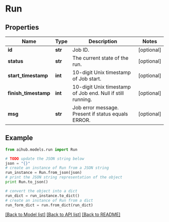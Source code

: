 # Run


## Properties
Name | Type | Description | Notes
------------ | ------------- | ------------- | -------------
**id** | **str** | Job ID. | [optional] 
**status** | **str** | The current state of the run. | [optional] 
**start_timestamp** | **int** | 10-digit Unix timestamp of Job start. | [optional] 
**finish_timestamp** | **int** | 10-digit Unix timestamp of Job end. Null if still running. | [optional] 
**msg** | **str** | Job error message. Present if status equals ERROR. | [optional] 

## Example

```python
from aihub.models.run import Run

# TODO update the JSON string below
json = "{}"
# create an instance of Run from a JSON string
run_instance = Run.from_json(json)
# print the JSON string representation of the object
print Run.to_json()

# convert the object into a dict
run_dict = run_instance.to_dict()
# create an instance of Run from a dict
run_form_dict = run.from_dict(run_dict)
```
[[Back to Model list]](../README.md#documentation-for-models) [[Back to API list]](../README.md#documentation-for-api-endpoints) [[Back to README]](../README.md)


